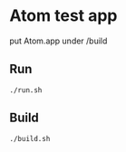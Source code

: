 # Atom test app

put Atom.app under /build

## Run

```
./run.sh
```

## Build

```
./build.sh
```

